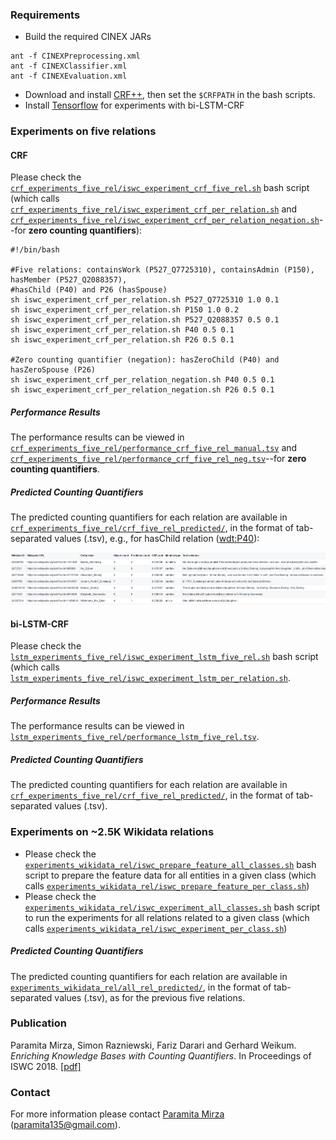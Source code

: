 ### Requirements
* Build the required CINEX JARs
```
ant -f CINEXPreprocessing.xml
ant -f CINEXClassifier.xml
ant -f CINEXEvaluation.xml
```
* Download and install [CRF++](https://taku910.github.io/crfpp/), then set the `$CRFPATH` in the bash scripts.
* Install [Tensorflow](https://www.tensorflow.org/) for experiments with bi-LSTM-CRF

### Experiments on five relations

#### CRF
Please check the [`crf_experiments_five_rel/iswc_experiment_crf_five_rel.sh`](crf_experiments_five_rel/iswc_experiment_crf_five_rel.sh) bash script (which calls [`crf_experiments_five_rel/iswc_experiment_crf_per_relation.sh`](crf_experiments_five_rel/iswc_experiment_crf_per_relation.sh) and [`crf_experiments_five_rel/iswc_experiment_crf_per_relation_negation.sh`](crf_experiments_five_rel/iswc_experiment_crf_per_relation_negation.sh)--for **zero counting quantifiers**):
```
#!/bin/bash

#Five relations: containsWork (P527_Q7725310), containsAdmin (P150), hasMember (P527_Q2088357), 
#hasChild (P40) and P26 (hasSpouse)
sh iswc_experiment_crf_per_relation.sh P527_Q7725310 1.0 0.1
sh iswc_experiment_crf_per_relation.sh P150 1.0 0.2
sh iswc_experiment_crf_per_relation.sh P527_Q2088357 0.5 0.1
sh iswc_experiment_crf_per_relation.sh P40 0.5 0.1
sh iswc_experiment_crf_per_relation.sh P26 0.5 0.1

#Zero counting quantifier (negation): hasZeroChild (P40) and hasZeroSpouse (P26)
sh iswc_experiment_crf_per_relation_negation.sh P40 0.5 0.1
sh iswc_experiment_crf_per_relation_negation.sh P26 0.5 0.1
```
##### Performance Results
The performance results can be viewed in [`crf_experiments_five_rel/performance_crf_five_rel_manual.tsv`](crf_experiments_five_rel/performance_crf_five_rel_manual.tsv) and [`crf_experiments_five_rel/performance_crf_five_rel_neg.tsv`](crf_experiments_five_rel/performance_crf_five_rel_neg.tsv)--for **zero counting quantifiers**.

##### Predicted Counting Quantifiers
The predicted counting quantifiers for each relation are available in [`crf_experiments_five_rel/crf_five_rel_predicted/`](crf_experiments_five_rel/crf_five_rel_predicted/), in the format of tab-separated values (.tsv), e.g., for hasChild relation ([wdt:P40](https://www.wikidata.org/wiki/Property:P40)):

![sample hasChild (P40)](hasChild.png)

#### bi-LSTM-CRF
Please check the [`lstm_experiments_five_rel/iswc_experiment_lstm_five_rel.sh`](lstm_experiments_five_rel/iswc_experiment_lstm_five_rel.sh) bash script (which calls [`lstm_experiments_five_rel/iswc_experiment_lstm_per_relation.sh`](lstm_experiments_five_rel/iswc_experiment_lstm_per_relation.sh).

##### Performance Results
The performance results can be viewed in [`lstm_experiments_five_rel/performance_lstm_five_rel.tsv`](lstm_experiments_five_rel/performance_lstm_five_rel.tsv).

##### Predicted Counting Quantifiers

The predicted counting quantifiers for each relation are available in [`crf_experiments_five_rel/crf_five_rel_predicted/`](crf_experiments_five_rel/crf_five_rel_predicted/), in the format of tab-separated values (.tsv).

### Experiments on ~2.5K Wikidata relations

* Please check the [`experiments_wikidata_rel/iswc_prepare_feature_all_classes.sh`](experiments_wikidata_rel/iswc_prepare_feature_all_classes.sh) bash script to prepare the feature data for all entities in a given class (which calls [`experiments_wikidata_rel/iswc_prepare_feature_per_class.sh`](experiments_wikidata_rel/iswc_prepare_feature_per_class.sh))
* Please check the [`experiments_wikidata_rel/iswc_experiment_all_classes.sh`](experiments_wikidata_rel/iswc_experiment_all_classes.sh) bash script to run the experiments for all relations related to a given class (which calls [`experiments_wikidata_rel/iswc_experiment_per_class.sh`](experiments_wikidata_rel/iswc_experiment_per_class.sh))

##### Predicted Counting Quantifiers

The predicted counting quantifiers for each relation are available in [`experiments_wikidata_rel/all_rel_predicted/`](experiments_wikidata_rel/all_rel_predicted/), in the format of tab-separated values (.tsv), as for the previous five relations.

### Publication
Paramita Mirza, Simon Razniewski, Fariz Darari and Gerhard Weikum. *Enriching Knowledge Bases with Counting Quantifiers*. In Proceedings of ISWC 2018. [[pdf]](https://arxiv.org/pdf/1807.03656.pdf)

### Contact
For more information please contact [Paramita Mirza](http://paramitamirza.com/) (paramita135@gmail.com).
